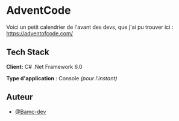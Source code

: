 # AdventCode

Voici un petit calendrier de l'avant des devs, que j'ai pu trouver ici : 
https://adventofcode.com/


## Tech Stack

**Client:** C# .Net Framework 6.0

**Type d'application** : Console *(pour l'instant)*




## Auteur

- [@Bamc-dev](https://www.github.com/bamc-dev)
